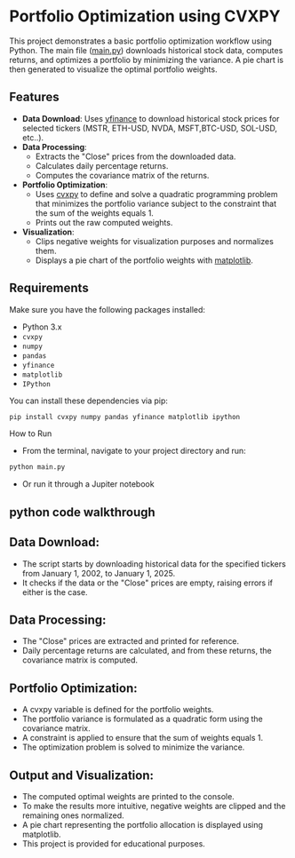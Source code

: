 # Portfolio Optimization using CVXPY

This project demonstrates a basic portfolio optimization workflow using Python. The main file ([main.py](main.py)) downloads historical stock data, computes returns, and optimizes a portfolio by minimizing the variance. A pie chart is then generated to visualize the optimal portfolio weights.

## Features

- **Data Download**: Uses [yfinance](https://pypi.org/project/yfinance/) to download historical stock prices for selected tickers (MSTR, ETH-USD, NVDA, MSFT,BTC-USD, SOL-USD, etc..).
- **Data Processing**: 
  - Extracts the "Close" prices from the downloaded data.
  - Calculates daily percentage returns.
  - Computes the covariance matrix of the returns.
- **Portfolio Optimization**: 
  - Uses [cvxpy](https://www.cvxpy.org/) to define and solve a quadratic programming problem that minimizes the portfolio variance subject to the constraint that the sum of the weights equals 1.
  - Prints out the raw computed weights.
- **Visualization**: 
  - Clips negative weights for visualization purposes and normalizes them.
  - Displays a pie chart of the portfolio weights with [matplotlib](https://matplotlib.org/).

## Requirements

Make sure you have the following packages installed:

- Python 3.x
- `cvxpy`
- `numpy`
- `pandas`
- `yfinance`
- `matplotlib`
- `IPython`

You can install these dependencies via pip:

```sh
pip install cvxpy numpy pandas yfinance matplotlib ipython
```
How to Run
- From the terminal, navigate to your project directory and run:
```sh
python main.py
```
- Or run it through a Jupiter notebook
  
## python code walkthrough

## Data Download:

- The script starts by downloading historical data for the specified tickers from January 1, 2002, to January 1, 2025.
- It checks if the data or the "Close" prices are empty, raising errors if either is the case.

## Data Processing:

- The "Close" prices are extracted and printed for reference.
- Daily percentage returns are calculated, and from these returns, the covariance matrix is computed.

## Portfolio Optimization:

- A cvxpy variable is defined for the portfolio weights.
- The portfolio variance is formulated as a quadratic form using the covariance matrix.
- A constraint is applied to ensure that the sum of weights equals 1.
- The optimization problem is solved to minimize the variance.

## Output and Visualization:

- The computed optimal weights are printed to the console.
- To make the results more intuitive, negative weights are clipped and the remaining ones normalized.
- A pie chart representing the portfolio allocation is displayed using matplotlib.
- This project is provided for educational purposes.

